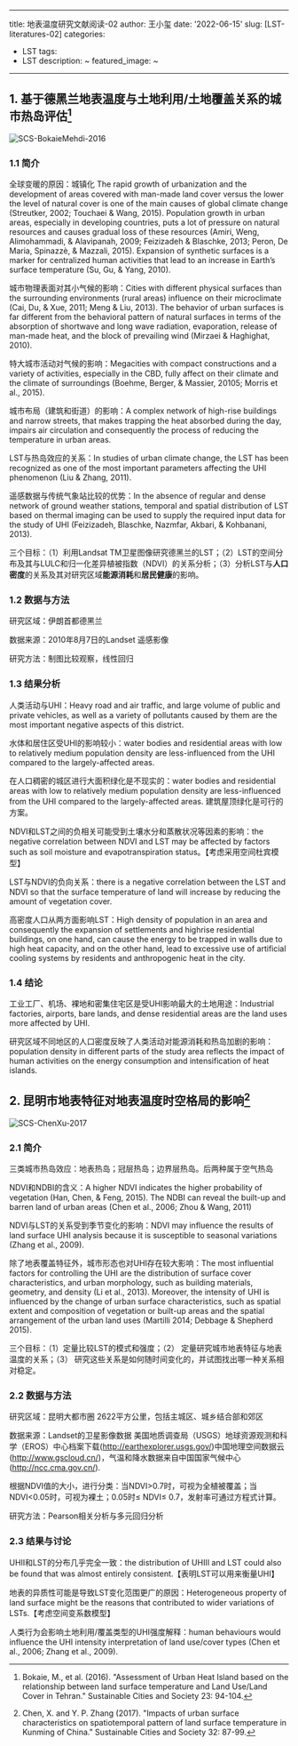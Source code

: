 
---
title: 地表温度研究文献阅读-02
author: 王小玺
date: '2022-06-15'
slug: [LST-literatures-02]
categories:
  - LST
tags:
  - LST
description: ~
featured_image: ~
---

## 1. 基于德黑兰地表温度与土地利用/土地覆盖关系的城市热岛评估[^1]

![SCS-BokaieMehdi-2016](https://wxx-images.oss-cn-hangzhou.aliyuncs.com/SCS-BokaieMehdi-2016.jpg)

### 1.1 简介

全球变暖的原因：城镇化 The rapid growth of urbanization and the development of areas covered with man-made land cover versus the lower the level of natural cover is one of the main causes of global climate change (Streutker, 2002; Touchaei & Wang, 2015). Population growth in urban areas, especially in developing countries, puts a lot of pressure on natural resources and causes gradual loss of these resources (Amiri, Weng, Alimohammadi, & Alavipanah, 2009; Feizizadeh & Blaschke, 2013; Peron, De Maria, Spinazzè, & Mazzali, 2015). Expansion of synthetic surfaces is a marker for centralized human activities that lead to an increase in Earth’s surface temperature (Su, Gu, & Yang, 2010).

城市物理表面对其小气候的影响：Cities with different physical surfaces than the surrounding environments (rural areas) influence on their microclimate (Cai, Du, & Xue, 2011; Meng & Liu, 2013). The behavior of urban surfaces is far different from the behavioral pattern of natural surfaces in terms of the absorption of shortwave and long wave radiation, evaporation, release of man-made heat, and the block of prevailing wind (Mirzaei & Haghighat, 2010). 

特大城市活动对气候的影响：Megacities with compact constructions and a variety of activities, especially in the CBD, fully affect on their climate and the climate of surroundings (Boehme, Berger, & Massier, 20105; Morris et al., 2015).

城市布局（建筑和街道）的影响：A complex network of high-rise buildings and narrow streets, that makes trapping the heat absorbed during the day, impairs air circulation and consequently the process of reducing the temperature in urban areas. 

LST与热岛效应的关系：In studies of urban climate change, the LST has been recognized as one of the most important parameters affecting the UHI phenomenon (Liu & Zhang, 2011). 

遥感数据与传统气象站比较的优势：In the absence of regular and dense network of ground weather stations, temporal and spatial distribution of LST based on thermal imaging can be used to supply the required input data for the study of UHI (Feizizadeh, Blaschke, Nazmfar, Akbari, & Kohbanani, 2013).

三个目标：（1）利用Landsat TM卫星图像研究德黑兰的LST；（2）LST的空间分布及其与LULC和归一化差异植被指数（NDVI）的关系分析；（3）分析LST与**人口密度**的关系及其对研究区域**能源消耗**和**居民健康**的影响。

### 1.2 数据与方法

研究区域：伊朗首都德黑兰

数据来源：2010年8月7日的Landset 遥感影像

研究方法：制图比较观察，线性回归

### 1.3 结果分析

人类活动与UHI：Heavy road and air traffic, and large volume of public and private vehicles, as well as a variety of pollutants caused by them are the most important negative aspects of this district. 

水体和居住区受UHI的影响较小：water bodies and residential areas with low to relatively medium population density are less-influenced from the UHI compared to the largely-affected areas. 

在人口稠密的城区进行大面积绿化是不现实的：water bodies and residential areas with low to relatively medium population density are less-influenced from the UHI compared to the largely-affected areas. 建筑屋顶绿化是可行的方案。

NDVI和LST之间的负相关可能受到土壤水分和蒸散状况等因素的影响：the negative correlation between NDVI and LST may be affected by factors such as soil moisture and evapotranspiration status。【考虑采用空间杜宾模型】

LST与NDVI的负向关系：there is a negative correlation between the LST and NDVI so that the surface temperature of land will increase by reducing the amount of vegetation cover.

高密度人口从两方面影响LST：High density of population in an area and consequently the expansion of settlements and highrise residential buildings, on one hand, can cause the energy to be trapped in walls due to high heat capacity, and on the other hand, lead to excessive use of artificial cooling systems by residents and anthropogenic heat in the city.

### 1.4 结论

工业工厂、机场、裸地和密集住宅区是受UHI影响最大的土地用途：Industrial factories, airports, bare lands, and dense residential areas are the land uses more affected by UHI. 

研究区域不同地区的人口密度反映了人类活动对能源消耗和热岛加剧的影响：population density in different parts of the study area reflects the impact of human activities on the energy consumption and intensification of heat islands.

## 2. 昆明市地表特征对地表温度时空格局的影响[^2]

![SCS-ChenXu-2017](https://wxx-images.oss-cn-hangzhou.aliyuncs.com/SCS-ChenXu-2017.jpg)

### 2.1 简介

三类城市热岛效应：地表热岛；冠层热岛；边界层热岛。后两种属于空气热岛

NDVI和NDBI的含义：A higher NDVI indicates the higher probability of vegetation (Han, Chen, & Feng, 2015). The NDBI can reveal the built-up and barren land of urban areas (Chen et al., 2006; Zhou & Wang, 2011)

NDVI与LST的关系受到季节变化的影响：NDVI may influence the results of land surface UHI analysis because it is susceptible to seasonal variations (Zhang et al., 2009). 

除了地表覆盖特征外，城市形态也对UHI存在较大影响：The most influential factors for controlling the UHI are the distribution of surface cover characteristics, and urban morphology, such as building materials, geometry, and density (Li et al., 2013). Moreover, the intensity of UHI is influenced by the change of urban surface characteristics, such as spatial extent and composition of vegetation or built-up areas and the spatial arrangement of the urban land uses (Martilli 2014; Debbage & Shepherd 2015). 

三个目标：（1）定量比较LST的模式和强度；（2） 定量研究城市地表特征与地表温度的关系；（3） 研究这些关系是如何随时间变化的，并试图找出哪一种关系相对稳定。

### 2.2 数据与方法

研究区域：昆明大都市圈 2622平方公里，包括主城区、城乡结合部和郊区

数据来源：Landset的卫星影像数据 美国地质调查局（USGS）地球资源观测和科学（EROS）中心档案下载(http://earthexplorer.usgs.gov/)中国地理空间数据云(http://www.gscloud.cn/)，气温和降水数据来自中国国家气候中心(http://ncc.cma.gov.cn/).

根据NDVI值的大小，进行分类：当NDVI>0.7时，可视为全植被覆盖；当NDVI<0.05时，可视为裸土；0.05时≤ NDVI≤ 0.7，发射率可通过方程式计算。

研究方法：Pearson相关分析与多元回归分析

### 2.3 结果与讨论

UHII和LST的分布几乎完全一致：the distribution of UHIII and LST could also be found that was almost entirely consistent.【表明LST可以用来衡量UHI】

地表的异质性可能是导致LST变化范围更广的原因：Heterogeneous property of land surface might be the reasons that contributed to wider variations of LSTs.【考虑空间变系数模型】

人类行为会影响土地利用/覆盖类型的UHI强度解释：human behaviours would influence the UHI intensity interpretation of land use/cover types (Chen et al., 2006; Zhang et al., 2009).

[^1]:Bokaie, M., et al. (2016). "Assessment of Urban Heat Island based on the relationship between land surface temperature and Land Use/Land Cover in Tehran." Sustainable Cities and Society 23: 94-104.
[^2]:Chen, X. and Y. P. Zhang (2017). "Impacts of urban surface characteristics on spatiotemporal pattern of land surface temperature in Kunming of China." Sustainable Cities and Society 32: 87-99.
